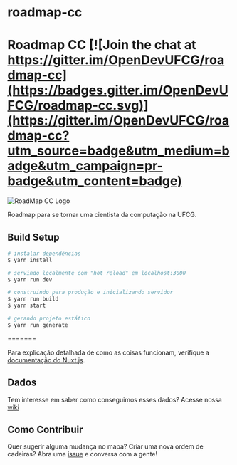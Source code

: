 # roadmap-cc


# Roadmap CC [![Join the chat at https://gitter.im/OpenDevUFCG/roadmap-cc](https://badges.gitter.im/OpenDevUFCG/roadmap-cc.svg)](https://gitter.im/OpenDevUFCG/roadmap-cc?utm_source=badge&utm_medium=badge&utm_campaign=pr-badge&utm_content=badge)

![RoadMap CC Logo](https://i.imgur.com/rCKBR0t.png)

Roadmap para se tornar uma cientista da computação na UFCG.

## Build Setup

``` bash
# instalar dependências
$ yarn install

# servindo localmente com "hot reload" em localhost:3000
$ yarn run dev

# construindo para produção e inicializando servidor
$ yarn run build
$ yarn start

# gerando projeto estático
$ yarn run generate
```
=======

Para explicação detalhada de como as coisas funcionam, verifique a [documentação do Nuxt.js](https://nuxtjs.org).

## Dados

Tem interesse em saber como conseguimos esses dados? Acesse nossa [wiki](https://github.com/OpenDevUFCG/roadmap-cc/wiki/RoadMap-CC---Wiki)

## Como Contribuir

Quer sugerir alguma mudança no mapa? Criar uma nova ordem de cadeiras? Abra uma [issue](https://github.com/OpenDevUFCG/roadmap-cc/issues/new) e conversa com a gente!
